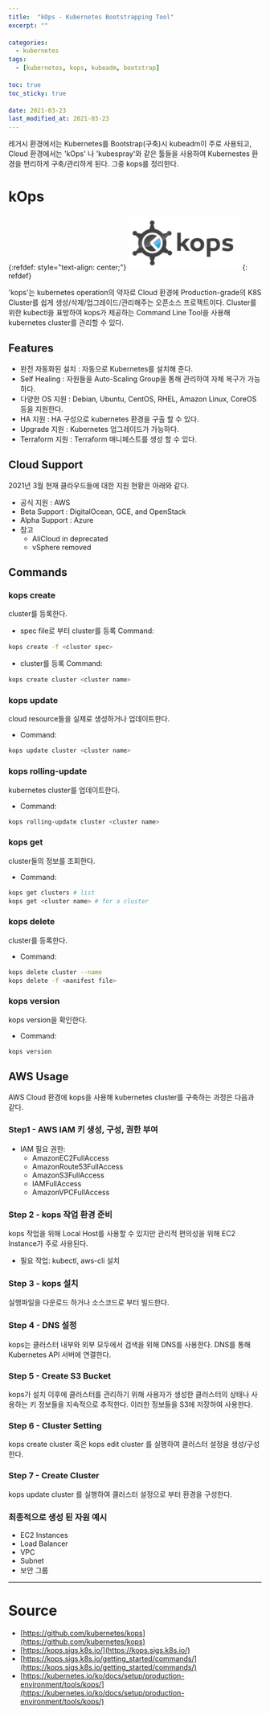 ```yaml
---
title:  "kOps - Kubernetes Bootstrapping Tool"
excerpt: ""

categories:
  - kubernetes
tags:
  - [kubernetes, kops, kubeadm, bootstrap]

toc: true
toc_sticky: true
 
date: 2021-03-23
last_modified_at: 2021-03-23
---
```


레거시 환경에서는 Kubernetes를 Bootstrap(구축)시 kubeadm이 주로 사용되고, Cloud 환경에서는 'kOps' 나 'kubespray'와 같은 툴들을 사용하여 Kubernestes 환경을 편리하게 구축/관리하게 된다. 그중 kops를 정리한다.

# kOps

{:refdef: style="text-align: center;"}
![CKA](/assets/img/kubernetes/2021-03-23-14-02-18.png)
{: refdef}


'kops'는 kubernetes operation의 약자로 Cloud 환경에 Production-grade의 K8S Cluster를 쉽게 생성/삭제/업그레이드/관리해주는 오픈소스 프로젝트이다. Cluster를 위한 kubectl을 표방하여 kops가 제공하는 Command Line Tool을 사용해 kubernetes cluster를 관리할 수 있다.

## Features

- 완전 자동화된 설치 : 자동으로 Kubernetes를 설치해 준다.
- Self Healing : 자원들을 Auto-Scaling Group을 통해 관리하여 자체 복구가 가능하다.
- 다양한 OS 지원 : Debian, Ubuntu, CentOS, RHEL, Amazon Linux, CoreOS 등을 지원한다.
- HA 지원 : HA 구성으로 kubernetes 환경을 구출 할 수 있다.
- Upgrade 지원 : Kubernetes 업그레이드가 가능하다.
- Terraform 지원 : Terraform 매니페스트를 생성 할 수 있다.

## Cloud Support

2021년 3월 현재 클라우드들에 대한 지원 현황은 아래와 같다.

- 공식 지원 : AWS
- Beta Support : DigitalOcean, GCE, and OpenStack
- Alpha Support : Azure
- 참고
    - AliCloud in deprecated
    - vSphere removed

## Commands

### kops create

cluster를 등록한다.

- spec file로 부터 cluster를 등록 Command:

```bash
kops create -f <cluster spec>
```

- cluster를 등록 Command:

```bash
kops create cluster <cluster name>
```

### kops update

cloud resource들을 실제로 생성하거나 업데이트한다.

- Command:

```bash
kops update cluster <cluster name>
```

### kops rolling-update

kubernetes cluster를 업데이트한다.

- Command:

```bash
kops rolling-update cluster <cluster name>
```

### kops get

cluster들의 정보를 조회한다.

- Command:

```bash
kops get clusters # list
kops get <cluster name> # for a cluster
```

### kops delete

cluster를 등록한다.

- Command:

```bash
kops delete cluster --name
kops delete -f <manifest file>
```

### kops version

kops version을 확인한다.

- Command:

```bash
kops version
```

## AWS Usage

AWS Cloud 환경에 kops을 사용해 kubernetes cluster를 구축하는 과정은 다음과 같다.

### Step1 - AWS IAM 키 생성, 구성, 권한 부여

- IAM 필요 권한:
    - AmazonEC2FullAccess
    - AmazonRoute53FullAccess
    - AmazonS3FullAccess
    - IAMFullAccess
    - AmazonVPCFullAccess

### Step 2 - kops 작업 환경 준비

kops 작업을 위해 Local Host를 사용할 수 있지만 관리적 편의성을 위해 EC2 Instance가 주로 사용된다.

- 필요 작업: kubectl, aws-cli 설치

### Step 3 - kops 설치

실행파일을 다운로드 하거나 소스코드로 부터 빌드한다.

### Step 4 - DNS 설정

kops는 클러스터 내부와 외부 모두에서 검색을 위해 DNS를 사용한다. DNS를 통해 Kubernetes API 서버에 연결한다.

### Step 5 - Create S3 Bucket

kops가 설치 이후에 클러스터를 관리하기 위해 사용자가 생성한 클러스터의 상태나 사용하는 키 정보들을 지속적으로 추적한다. 이러한 정보들을 S3에 저장하여 사용한다.

### Step 6 - Cluster Setting

kops create cluster 혹은 kops edit cluster 를 실행하여 클러스터 설정을 생성/구성한다.

### Step 7 - Create Cluster

kops update cluster 를 실행하여 클러스터 설정으로 부터 환경을 구성한다.

### 최종적으로 생성 된 자원 예시

- EC2 Instances
- Load Balancer
- VPC
- Subnet
- 보안 그룹

---

# Source

- [https://github.com/kubernetes/kops](https://github.com/kubernetes/kops)
- [https://kops.sigs.k8s.io/](https://kops.sigs.k8s.io/)
- [https://kops.sigs.k8s.io/getting_started/commands/](https://kops.sigs.k8s.io/getting_started/commands/)
- [https://kubernetes.io/ko/docs/setup/production-environment/tools/kops/](https://kubernetes.io/ko/docs/setup/production-environment/tools/kops/)